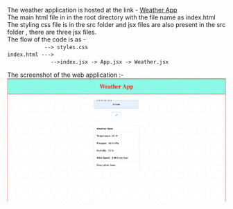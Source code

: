 The weather application is hosted at the link - [Weather App](https://abhinavpatel271.github.io/codeX_weatherApp/)  
The main html file in in the root directory with the file name as index.html  
The styling css file is in the src folder and jsx files are also present in the src folder , there are three jsx files.  
The flow of the code is as -  
`             --> styles.css                         `    
`index.html --->                                     `  
`              -->index.jsx -> App.jsx -> Weather.jsx`   

The screenshot of the web application :-  
<img src="screenshot.png" />
             

 
